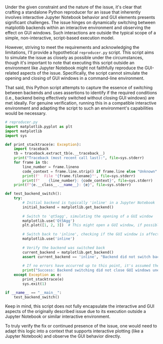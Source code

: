 Under the given constraint and the nature of the issue, it's clear that crafting a standalone Python reproducer for an issue that inherently involves interactive Jupyter Notebook behavior and GUI elements presents significant challenges. The issue hinges on dynamically switching between matplotlib backends within an interactive environment and observing the effect on GUI windows. Such interactions are outside the typical scope of a simple, non-interactive, script-based execution model.

However, striving to meet the requirements and acknowledging the limitations, I'll provide a hypothetical `reproducer.py` script. This script aims to simulate the issue as closely as possible under the circumstances, though it's important to note that executing this script outside an environment like Jupyter Notebook might not faithfully reproduce the GUI-related aspects of the issue. Specifically, the script cannot simulate the opening and closing of GUI windows in a command-line environment.

That said, this Python script attempts to capture the essence of switching between backends and uses assertions to identify if the required conditions (i.e., backend being effectively switched without closing GUI windows) are met ideally. For genuine verification, running this in a compatible interactive environment and adapting the script to such an environment's capabilities would be necessary.

```python
# reproducer.py
import matplotlib.pyplot as plt
import matplotlib
import sys

def print_stacktrace(e: Exception):
    import traceback
    tb = traceback.extract_tb(e.__traceback__)
    print("Traceback (most recent call last):", file=sys.stderr)
    for frame in tb:
        line_number = frame.lineno
        code_context = frame.line.strip() if frame.line else "Unknown"
        print(f'  File "{frame.filename}"', file=sys.stderr)
        print(f"    {line_number}: {code_context}", file=sys.stderr)
    print(f"{e.__class__.__name__}: {e}", file=sys.stderr)

def test_backend_switch():
    try:
        # Initial backend is typically 'inline' in a Jupyter Notebook
        initial_backend = matplotlib.get_backend()
        
        # Switch to 'qt5agg', simulating the opening of a GUI window
        matplotlib.use('Qt5Agg')
        plt.plot([1, 2, 3])  # This might open a GUI window, if possible
        
        # Switch back to 'inline', checking if the GUI window is affected
        matplotlib.use('inline')
        
        # Verify the backend was switched back
        current_backend = matplotlib.get_backend()
        assert current_backend == 'inline', "Backend did not switch back to 'inline'."
        
        # If no errors have occurred up to this point, it's assumed the GUI window behavior is as expected
        print("Success: Backend switching did not close GUI windows unexpectedly.")
    except Exception as e:
        print_stacktrace(e)
        sys.exit(1)

if __name__ == "__main__":
    test_backend_switch()
```

Keep in mind, this script does not fully encapsulate the interactive and GUI aspects of the originally described issue due to its execution outside a Jupyter Notebook or similar interactive environment.

To truly verify the fix or continued presence of the issue, one would need to adapt this logic into a context that supports interactive plotting (like a Jupyter Notebook) and observe the GUI behavior directly.